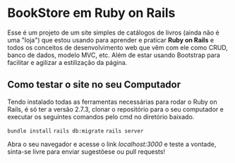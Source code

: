 # BookStore em Ruby on Rails

Esse é um projeto de um site simples de catálogos de livros (ainda não é uma "loja") que estou usando para aprender e praticar **Ruby on Rails** e todos os conceitos de desenvolvimento web que vêm com ele como CRUD, banco de dados, modelo MVC, etc. Além de estar usando Bootstrap para facilitar e agilizar a estilização da página.

## Como testar o site no seu Computador
Tendo instalado todas as ferramentas necessárias para rodar o Ruby on Rails, é só ter a versão 2.7.3, clonar o repositório para o seu computador e executar os seguintes comandos pelo cmd no diretório baixado.

`bundle install`
`rails db:migrate`
`rails server`

Abra o seu navegador e acesse o link *localhost:3000* e teste a vontade, sinta-se livre para enviar sugestõese ou pull requests!